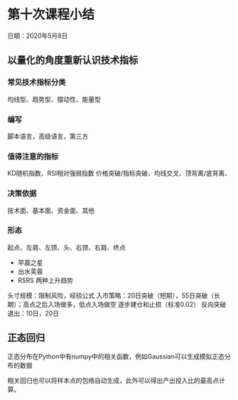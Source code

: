 # 第十次课程小结

日期：2020年5月8日

## 以量化的角度重新认识技术指标

### 常见技术指标分类
均线型、趋势型、摆动性、能量型
### 编写
脚本语言，高级语言，第三方
### 值得注意的指标
KD随机指数、RSI相对强弱指数
价格突破/指标突破、均线交叉、顶背离/底背离、
### 决策依据
技术面、基本面、资金面、其他
### 形态
起点、左肩、左颈、头、右颈、右肩、终点
- 早晨之星
- 出水芙蓉
- RSRS 两种上升趋势


头寸规模：限制风险，经验公式
入市策略：20日突破（短期），55日突破（长期）；高点之后入场做多，低点入场做空
逐步建仓和止损（标准0.02）
反向突破退出：10日，20日

## 正态回归

正态分布在Python中有numpy中的相关函数，例如Gaussian可以生成模拟正态分布的数据

相关回归也可以将样本点的包络自动生成，此外可以得出产出投入比的最高点计算。
